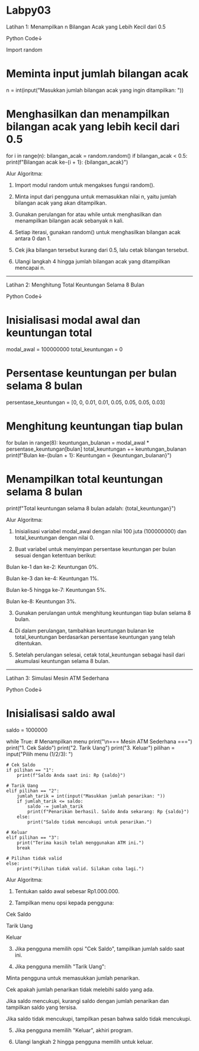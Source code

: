 # Labpy03
Latihan 1: Menampilkan n Bilangan Acak yang Lebih Kecil dari 0.5

Python Code↓

Import random

# Meminta input jumlah bilangan acak
n = int(input("Masukkan jumlah bilangan acak yang ingin ditampilkan: "))

# Menghasilkan dan menampilkan bilangan acak yang lebih kecil dari 0.5
for i in range(n):
    bilangan_acak = random.random()
    if bilangan_acak < 0.5:
        print(f"Bilangan acak ke-{i + 1}: {bilangan_acak}")


Alur Algoritma:

1. Import modul random untuk mengakses fungsi random().

2. Minta input dari pengguna untuk memasukkan nilai n, yaitu jumlah bilangan acak yang akan ditampilkan.

3. Gunakan perulangan for atau while untuk menghasilkan dan menampilkan bilangan acak sebanyak n kali.

4. Setiap iterasi, gunakan random() untuk menghasilkan bilangan acak antara 0 dan 1.

5. Cek jika bilangan tersebut kurang dari 0.5, lalu cetak bilangan tersebut.


6. Ulangi langkah 4 hingga jumlah bilangan acak yang ditampilkan mencapai n.

---

Latihan 2: Menghitung Total Keuntungan Selama 8 Bulan

Python Code↓
# Inisialisasi modal awal dan keuntungan total
modal_awal = 100000000
total_keuntungan = 0

# Persentase keuntungan per bulan selama 8 bulan
persentase_keuntungan = [0, 0, 0.01, 0.01, 0.05, 0.05, 0.05, 0.03]

# Menghitung keuntungan tiap bulan
for bulan in range(8):
    keuntungan_bulanan = modal_awal * persentase_keuntungan[bulan]
    total_keuntungan += keuntungan_bulanan
    print(f"Bulan ke-{bulan + 1}: Keuntungan = {keuntungan_bulanan}")

# Menampilkan total keuntungan selama 8 bulan
print(f"Total keuntungan selama 8 bulan adalah: {total_keuntungan}")


Alur Algoritma:

1. Inisialisasi variabel modal_awal dengan nilai 100 juta (100000000) dan total_keuntungan dengan nilai 0.


2. Buat variabel untuk menyimpan persentase keuntungan per bulan sesuai dengan ketentuan berikut:

Bulan ke-1 dan ke-2: Keuntungan 0%.

Bulan ke-3 dan ke-4: Keuntungan 1%.

Bulan ke-5 hingga ke-7: Keuntungan 5%.

Bulan ke-8: Keuntungan 3%.


3. Gunakan perulangan untuk menghitung keuntungan tiap bulan selama 8 bulan.

4. Di dalam perulangan, tambahkan keuntungan bulanan ke total_keuntungan berdasarkan persentase keuntungan yang telah ditentukan.


5. Setelah perulangan selesai, cetak total_keuntungan sebagai hasil dari akumulasi keuntungan selama 8 bulan.

---

Latihan 3: Simulasi Mesin ATM Sederhana

Python Code↓
# Inisialisasi saldo awal
saldo = 1000000

while True:
    # Menampilkan menu
    print("\n=== Mesin ATM Sederhana ===")
    print("1. Cek Saldo")
    print("2. Tarik Uang")
    print("3. Keluar")
    pilihan = input("Pilih menu (1/2/3): ")

    # Cek Saldo
    if pilihan == "1":
        print(f"Saldo Anda saat ini: Rp {saldo}")

    # Tarik Uang
    elif pilihan == "2":
        jumlah_tarik = int(input("Masukkan jumlah penarikan: "))
        if jumlah_tarik <= saldo:
            saldo -= jumlah_tarik
            print(f"Penarikan berhasil. Saldo Anda sekarang: Rp {saldo}")
        else:
            print("Saldo tidak mencukupi untuk penarikan.")

    # Keluar
    elif pilihan == "3":
        print("Terima kasih telah menggunakan ATM ini.")
        break

    # Pilihan tidak valid
    else:
        print("Pilihan tidak valid. Silakan coba lagi.")


Alur Algoritma:

1. Tentukan saldo awal sebesar Rp1.000.000.


2. Tampilkan menu opsi kepada pengguna:

Cek Saldo

Tarik Uang

Keluar


3. Jika pengguna memilih opsi "Cek Saldo", tampilkan jumlah saldo saat ini.

4. Jika pengguna memilih "Tarik Uang":

Minta pengguna untuk memasukkan jumlah penarikan.

Cek apakah jumlah penarikan tidak melebihi saldo yang ada.

Jika saldo mencukupi, kurangi saldo dengan jumlah penarikan dan tampilkan saldo yang tersisa.

Jika saldo tidak mencukupi, tampilkan pesan bahwa saldo tidak mencukupi.

5. Jika pengguna memilih "Keluar", akhiri program.

6. Ulangi langkah 2 hingga pengguna memilih untuk keluar.
